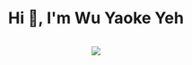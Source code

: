 <h1 align="center">Hi 👋, I'm Wu Yaoke Yeh <br><br> <img src="https://komarev.com/ghpvc/?username=weiyun0912&style=for-the-badge"> </h1>
